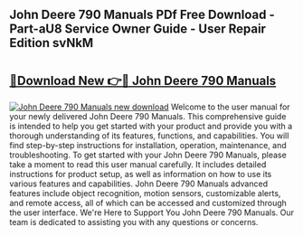 ## John Deere 790 Manuals PDf Free Download - Part-aU8 Service Owner Guide - User Repair Edition svNkM

# <h2><a href="http://bc90051.oget.top/?id=John+Deere+790+Manuals">🔗Download New 👉🔴 John Deere 790 Manuals</a></h2>

[![John Deere 790 Manuals new download](https://i.imgur.com/5g1atiW.png)](http://bc90051.oget.top/?id=John+Deere+790+Manuals)
Welcome to the user manual for your newly delivered John Deere 790 Manuals. This comprehensive guide is intended to help you get started with your product and provide you with a thorough understanding of its features, functions, and capabilities. You will find step-by-step instructions for installation, operation, maintenance, and troubleshooting. To get started with your John Deere 790 Manuals, please take a moment to read this user manual carefully. It includes detailed instructions for product setup, as well as information on how to use its various features and capabilities. John Deere 790 Manuals advanced features include object recognition, motion sensors, customizable alerts, and remote access, all of which can be accessed and customized through the user interface. We're Here to Support You John Deere 790 Manuals. Our team is dedicated to assisting you with any questions or concerns.
